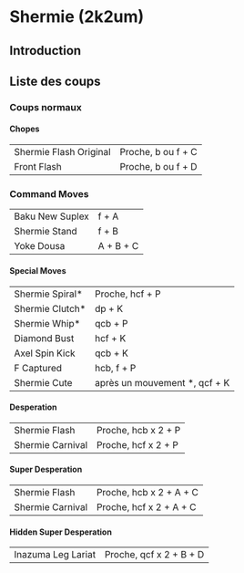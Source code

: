 # Shermie (2k2um)

## Introduction

## Liste des coups

### Coups normaux

#### Chopes

|                        |                    |
|------------------------|--------------------|
| Shermie Flash Original | Proche, b ou f + C |
| Front Flash            | Proche, b ou f + D |

### Command Moves

|                 |           |
|-----------------|-----------|
| Baku New Suplex | f + A     |
| Shermie Stand   | f + B     |
| Yoke Dousa      | A + B + C |

#### Special Moves

|                  |                                |
|------------------|--------------------------------|
| Shermie Spiral\* | Proche, hcf + P                |
| Shermie Clutch\* | dp + K                         |
| Shermie Whip\*   | qcb + P                        |
| Diamond Bust     | hcf + K                        |
| Axel Spin Kick   | qcb + K                        |
| F Captured       | hcb, f + P                     |
| Shermie Cute     | après un mouvement \*, qcf + K |

#### Desperation

|                  |                     |
|------------------|---------------------|
| Shermie Flash    | Proche, hcb x 2 + P |
| Shermie Carnival | Proche, hcf x 2 + P |

#### Super Desperation

|                  |                         |
|------------------|-------------------------|
| Shermie Flash    | Proche, hcb x 2 + A + C |
| Shermie Carnival | Proche, hcf x 2 + A + C |

#### Hidden Super Desperation

|                    |                         |
|--------------------|-------------------------|
| Inazuma Leg Lariat | Proche, qcf x 2 + B + D |
